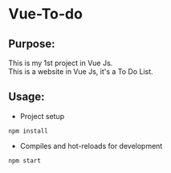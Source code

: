 # Vue-To-do
## Purpose:

This is my 1st project in Vue Js.<br/>
This is a website in Vue Js, it's a To Do List.


## Usage:
- Project setup
```
npm install
```

- Compiles and hot-reloads for development
```
npm start
```
